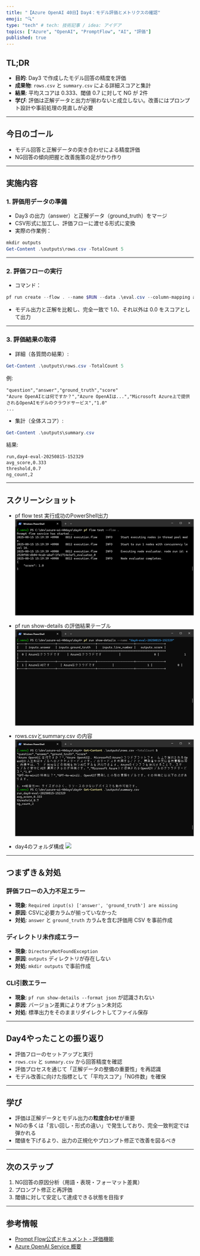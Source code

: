 ```yaml
---
title: "【Azure OpenAI 40日】Day4：モデル評価とメトリクスの確認"
emoji: "🔍"
type: "tech" # tech: 技術記事 / idea: アイデア
topics: ["Azure", "OpenAI", "PromptFlow", "AI", "評価"]
published: true
---
```


## TL;DR
- **目的**: Day3 で作成したモデル回答の精度を評価
- **成果物**: `rows.csv` と `summary.csv` による詳細スコアと集計
- **結果**: 平均スコアは 0.333、閾値 0.7 に対して NG が 2件
- **学び**: 評価は正解データと出力が揃わないと成立しない。改善にはプロンプト設計や事前処理の見直しが必要

---

## 今日のゴール
- モデル回答と正解データの突き合わせによる精度評価
- NG回答の傾向把握と改善施策の足がかり作り

---

## 実施内容

### 1. 評価用データの準備
- Day3 の出力（answer）と正解データ（ground_truth）をマージ  
- CSV形式に加工し、評価フローに渡せる形式に変換
- 実際の作業例：
```powershell
mkdir outputs
Get-Content .\outputs\rows.csv -TotalCount 5
```

---

### 2. 評価フローの実行

* コマンド：

```powershell
pf run create --flow . --name $RUN --data .\eval.csv --column-mapping answer='${data.answer}' ground_truth='${data.ground_truth}' --stream
```

* モデル出力と正解を比較し、完全一致で 1.0、それ以外は 0.0 をスコアとして出力

---

### 3. 評価結果の取得

* 詳細（各質問の結果）:

```powershell
Get-Content .\outputs\rows.csv -TotalCount 5
```

例:

```
"question","answer","ground_truth","score"
"Azure OpenAIとは何ですか？","Azure OpenAIは...","Microsoft Azure上で提供されるOpenAIモデルのクラウドサービス","1.0"
...
```

* 集計（全体スコア）:

```powershell
Get-Content .\outputs\summary.csv
```

結果:

```
run,day4-eval-20250815-152329
avg_score,0.333
threshold,0.7
ng_count,2
```

---

## スクリーンショット

- pf flow test 実行成功のPowerShell出力
![](/images/day4/day4-pf-flow-test-success.png) <!-- day4-pf-flow-test-success.png -->

- pf run show-details の評価結果テーブル
![](/images/day4/day4-pf-run-show-details-table.png) <!-- day4-pf-run-show-details-table.png -->

- rows.csvとsummary.csv の内容
![](/images/day4/day4-summary-csv.png) <!-- day4-summary-csv.png -->

- day4のフォルダ構成
![](/day4-folder-structure.png) <!-- day4-rows-csv-preview.png -->

---

## つまずき＆対処

### 評価フローの入力不足エラー

* **現象**: `Required input(s) ['answer', 'ground_truth'] are missing`
* **原因**: CSVに必要カラムが揃っていなかった
* **対処**: `answer` と `ground_truth` カラムを含む評価用 CSV を事前作成

### ディレクトリ未作成エラー

* **現象**: `DirectoryNotFoundException`
* **原因**: `outputs` ディレクトリが存在しない
* **対処**: `mkdir outputs` で事前作成

### CLI引数エラー

* **現象**: `pf run show-details --format json` が認識されない
* **原因**: バージョン差異によりオプション未対応
* **対処**: 標準出力をそのままリダイレクトしてファイル保存

---

## Day4やったことの振り返り

* 評価フローのセットアップと実行
* `rows.csv` と `summary.csv` から回答精度を確認
* 評価プロセスを通じて「正解データの整備の重要性」を再認識
* モデル改善に向けた指標として「平均スコア」「NG件数」を確保

---

## 学び

* 評価は正解データとモデル出力の**粒度合わせ**が重要
* NGの多くは「言い回し・形式の違い」で発生しており、完全一致判定では弾かれる
* 閾値を下げるより、出力の正規化やプロンプト修正で改善を図るべき

---

## 次のステップ

1. NG回答の原因分析（用語・表現・フォーマット差異）
2. プロンプト修正と再評価
3. 閾値に対して安定して達成できる状態を目指す

---

## 参考情報

* [Prompt Flow公式ドキュメント - 評価機能](https://learn.microsoft.com/azure/machine-learning/prompt-flow)
* [Azure OpenAI Service 概要](https://learn.microsoft.com/azure/cognitive-services/openai/overview)